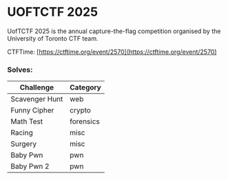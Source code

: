 # UOFTCTF 2025

UofTCTF 2025 is the annual capture-the-flag competition organised by the University of Toronto CTF team.

CTFTime: [https://ctftime.org/event/2570](https://ctftime.org/event/2570)


### Solves:

| Challenge           | Category   |
|---------------------|------------|
|Scavenger Hunt|web|
|Funny Cipher|crypto|
|Math Test|forensics|
|Racing|misc|
|Surgery|misc|
|Baby Pwn|pwn|
|Baby Pwn 2|pwn|
